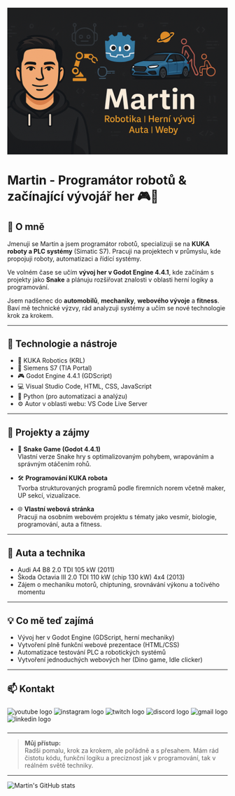 ![Martin's banner](./banner.jpg)

# Martin - Programátor robotů & začínající vývojář her 🎮🤖

## 👋 O mně
Jmenuji se Martin a jsem programátor robotů, specializuji se na **KUKA roboty a PLC systémy** (Simatic S7). Pracuji na projektech v průmyslu, kde propojuji roboty, automatizaci a řídící systémy.

Ve volném čase se učím **vývoj her v Godot Engine 4.4.1**, kde začínám s projekty jako **Snake** a plánuju rozšiřovat znalosti v oblasti herní logiky a programování.

Jsem nadšenec do **automobilů**, **mechaniky**, **webového vývoje** a **fitness**. Baví mě technické výzvy, rád analyzuji systémy a učím se nové technologie krok za krokem.

---

## 🔧 Technologie a nástroje
- 🤖 KUKA Robotics (KRL)
- 💾 Siemens S7 (TIA Portal)
- 🎮 Godot Engine 4.4.1 (GDScript)
- 💻 Visual Studio Code, HTML, CSS, JavaScript
- 📜 Python (pro automatizaci a analýzu)
- ⚙ Autor v oblasti webu: VS Code Live Server

---

## 🚀 Projekty a zájmy
- 🐍 **Snake Game (Godot 4.4.1)**  
  Vlastní verze Snake hry s optimalizovaným pohybem, wrapováním a správným otáčením rohů.
  
- 🛠 **Programování KUKA robota**  
  Tvorba strukturovaných programů podle firemních norem včetně maker, UP sekcí, vizualizace.

- 🌐 **Vlastní webová stránka**  
  Pracuji na osobním webovém projektu s tématy jako vesmír, biologie, programování, auta a fitness.

---

## 🚗 Auta a technika
- Audi A4 B8 2.0 TDI 105 kW (2011)
- Škoda Octavia III 2.0 TDI 110 kW (chip 130 kW) 4x4 (2013)
- Zájem o mechaniku motorů, chiptuning, srovnávání výkonu a točivého momentu

---

## 💡 Co mě teď zajímá
- Vývoj her v Godot Engine (GDScript, herní mechaniky)
- Vytvoření plně funkční webové prezentace (HTML/CSS)
- Automatizace testování PLC a robotických systémů
- Vytvoření jednoduchých webových her (Dino game, Idle clicker)

---

## 📫 Kontakt

###

<div align="left">
  <img src="https://img.shields.io/static/v1?message=Youtube&logo=youtube&label=&color=FF0000&logoColor=white&labelColor=&style=for-the-badge" height="35" alt="youtube logo"  />
  <img src="https://img.shields.io/static/v1?message=Instagram&logo=instagram&label=&color=E4405F&logoColor=white&labelColor=&style=for-the-badge" height="35" alt="instagram logo"  />
  <img src="https://img.shields.io/static/v1?message=Twitch&logo=twitch&label=&color=9146FF&logoColor=white&labelColor=&style=for-the-badge" height="35" alt="twitch logo"  />
  <img src="https://img.shields.io/static/v1?message=Discord&logo=discord&label=&color=7289DA&logoColor=white&labelColor=&style=for-the-badge" height="35" alt="discord logo"  />
  <img src="https://img.shields.io/static/v1?message=Mail&logo=gmail&label=&color=D14836&logoColor=white&labelColor=&style=for-the-badge" height="35" alt="gmail logo"  />
  <img src="https://img.shields.io/static/v1?message=LinkedIn&logo=linkedin&label=&color=0077B5&logoColor=white&labelColor=&style=for-the-badge" height="35" alt="linkedin logo"  />
</div>

###

---

> **Můj přístup:**  
> Radši pomalu, krok za krokem, ale pořádně a s přesahem. Mám rád čistotu kódu, funkční logiku a preciznost jak v programování, tak v reálném světě techniky.

---

![Martin's GitHub stats](https://github-readme-stats.vercel.app/api?username=PetrasMartin&show_icons=true&theme=tokyonight)
